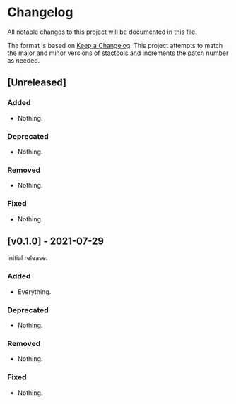 # Changelog

All notable changes to this project will be documented in this file.

The format is based on [Keep a Changelog](https://keepachangelog.com/en/1.0.0/). This project attempts to match the major and minor versions of [stactools](https://github.com/stac-utils/stactools) and increments the patch number as needed.

## [Unreleased]

### Added

- Nothing.

### Deprecated

- Nothing.

### Removed

- Nothing.

### Fixed

- Nothing.

## [v0.1.0] - 2021-07-29

Initial release.

### Added

- Everything.

### Deprecated

- Nothing.

### Removed

- Nothing.

### Fixed

- Nothing.
